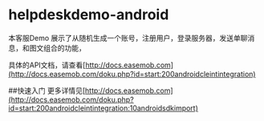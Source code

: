 # helpdeskdemo-android

本客服Demo 展示了从随机生成一个账号，注册用户，登录服务器，发送单聊消息，和图文组合的功能，

具体的API文档，请查看[http://docs.easemob.com](http://docs.easemob.com/doku.php?id=start:200androidcleintintegration)

##快速入门
更多详情见[http://docs.easemob.com](http://docs.easemob.com/doku.php?id=start:200androidcleintintegration:10androidsdkimport)